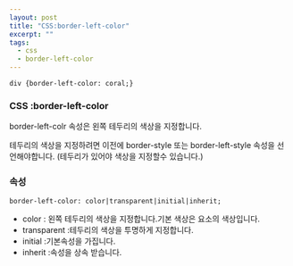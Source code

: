 ```yaml
---
layout: post
title: "CSS:border-left-color"
excerpt: ""
tags: 
  - css
  - border-left-color
---
```


```
div {border-left-color: coral;}
```
### CSS :border-left-color

border-left-colr 속성은 왼쪽 테두리의 색상을 지정합니다.

테두리의 색상을 지정하려면 이전에 border-style 또는 border-left-style 속성을 선언해야합니다.
(테두리가 있어야 색상을 지정할수 있습니다.)

### 속성
`border-left-color: color|transparent|initial|inherit;`

+ color : 왼쪽 테두리의 색상을 지정합니다.기본 색상은 요소의 색상입니다.
+ transparent :테두리의 색상을 투명하게 지정합니다.
+ initial :기본속성을 가집니다.
+ inherit :속성을 상속 받습니다.
